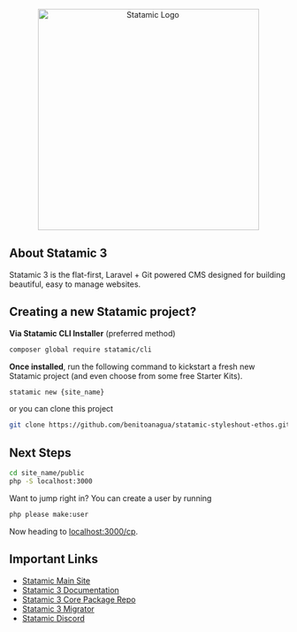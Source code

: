 <p align="center"><img src="https://statamic.com/assets/branding/Statamic-Logo+Wordmark-Rad.svg" width="400" alt="Statamic Logo" /></p>

## About Statamic 3

Statamic 3 is the flat-first, Laravel + Git powered CMS designed for building beautiful, easy to manage websites.

## Creating a new Statamic project?

**Via Statamic CLI Installer** (preferred method)

```bash
composer global require statamic/cli
```

**Once installed**, run the following command to kickstart a fresh new Statamic project (and even choose from some free Starter Kits).

```bash
statamic new {site_name}
```

or you can clone this project

```bash
git clone https://github.com/benitoanagua/statamic-styleshout-ethos.git
```

## Next Steps

```bash
cd site_name/public
php -S localhost:3000
```

Want to jump right in? You can create a user by running

```bash
php please make:user
```

Now heading to [localhost:3000/cp](http://localhost:3000/cp "Control Panel").

## Important Links

-   [Statamic Main Site](https://statamic.com)
-   [Statamic 3 Documentation][docs]
-   [Statamic 3 Core Package Repo][cms-repo]
-   [Statamic 3 Migrator](https://github.com/statamic/migrator)
-   [Statamic Discord][discord]

[docs]: https://statamic.dev/
[discord]: https://statamic.com/discord
[cms-repo]: https://github.com/statamic/cms
